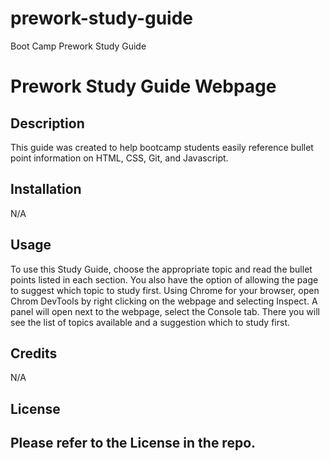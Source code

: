 # prework-study-guide
Boot Camp Prework Study Guide
# Prework Study Guide Webpage

## Description

This guide was created to help bootcamp students easily reference bullet point information on HTML, CSS, Git, and Javascript.



## Installation

N/A
## Usage

To use this Study Guide, choose the appropriate topic and read the bullet points listed in each section.  You also have the option of allowing the page to suggest which topic to study first.  Using Chrome for your browser, open Chrom DevTools by right clicking on the webpage and selecting Inspect.  A panel will open next to the webpage, select the Console tab.  There you will see the list of topics available and a suggestion which to study first. 

## Credits

N/A

## License

Please refer to the License in the repo.
---


